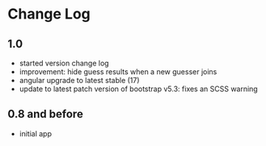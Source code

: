 # Change Log

## 1.0

- started version change log
- improvement: hide guess results when a new guesser joins
- angular upgrade to latest stable (17)
- update to latest patch version of bootstrap v5.3: fixes an SCSS warning

## 0.8 and before

- initial app
